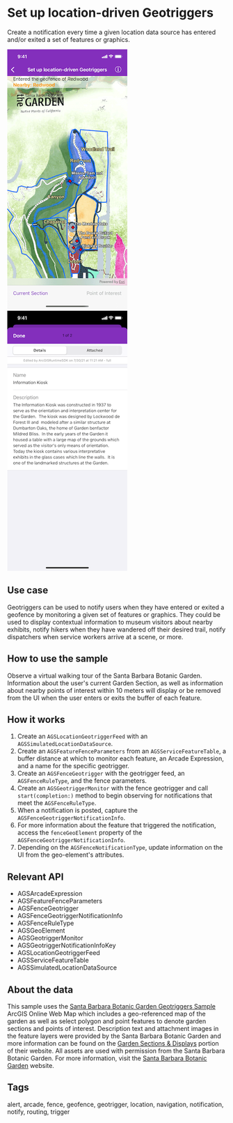# Set up location-driven Geotriggers

Create a notification every time a given location data source has entered and/or exited a set of features or graphics.

![Geotriggers](set-up-location-driven-geotriggers-1.png)
![Geotriggers](set-up-location-driven-geotriggers-2.png)

## Use case

Geotriggers can be used to notify users when they have entered or exited a geofence by monitoring a given set of features or graphics. They could be used to display contextual information to museum visitors about nearby exhibits, notify hikers when they have wandered off their desired trail, notify dispatchers when service workers arrive at a scene, or more.

## How to use the sample

Observe a virtual walking tour of the Santa Barbara Botanic Garden. Information about the user's current Garden Section, as well as information about nearby points of interest within 10 meters will display or be removed from the UI when the user enters or exits the buffer of each feature.

## How it works

1. Create an `AGSLocationGeotriggerFeed` with an `AGSSimulatedLocationDataSource`.
2. Create an `AGSFeatureFenceParameters` from an `AGSServiceFeatureTable`, a buffer distance at which to monitor each feature, an Arcade Expression, and a name for the specific geotrigger.
3. Create an `AGSFenceGeotrigger` with the geotrigger feed, an `AGSFenceRuleType`, and the fence parameters.
4. Create an `AGSGeotriggerMonitor` with the fence geotrigger and call `start(completion:)` method to begin observing for notifications that meet the `AGSFenceRuleType`.
5. When a notification is posted, capture the `AGSFenceGeotriggerNotificationInfo`.
6. For more information about the feature that triggered the notification, access the `fenceGeoElement` property of the `AGSFenceGeotriggerNotificationInfo`.
7. Depending on the `AGSFenceNotificationType`, update information on the UI from the geo-element's attributes.

## Relevant API

* AGSArcadeExpression
* AGSFeatureFenceParameters
* AGSFenceGeotrigger
* AGSFenceGeotriggerNotificationInfo
* AGSFenceRuleType
* AGSGeoElement
* AGSGeotriggerMonitor
* AGSGeotriggerNotificationInfoKey
* AGSLocationGeotriggerFeed
* AGSServiceFeatureTable
* AGSSimulatedLocationDataSource

## About the data

This sample uses the [Santa Barbara Botanic Garden Geotriggers Sample](https://arcgis.com/home/item.html?id=6ab0e91dc39e478cae4f408e1a36a308) ArcGIS Online Web Map which includes a geo-referenced map of the garden as well as select polygon and point features to denote garden sections and points of interest. Description text and attachment images in the feature layers were provided by the Santa Barbara Botanic Garden and more information can be found on the [Garden Sections & Displays](https://www.sbbg.org/explore-garden/garden-sections-displays) portion of their website. All assets are used with permission from the Santa Barbara Botanic Garden. For more information, visit the [Santa Barbara Botanic Garden](https://www.sbbg.org) website.

## Tags

alert, arcade, fence, geofence, geotrigger, location, navigation, notification, notify, routing, trigger
